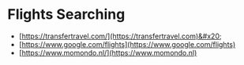 # Flights Searching

* [https://transfertravel.com/](https://transfertravel.com)&#x20;
* [https://www.google.com/flights](https://www.google.com/flights)
* [https://www.momondo.nl/](https://www.momondo.nl)

